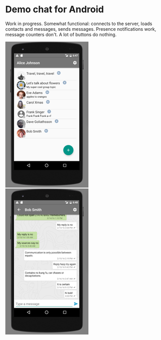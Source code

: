 # Demo chat for Android

Work in progress. Somewhat functional: connects to the server, loads contacts and messages, sends messages.
Presence notifications work, message counters don't. A lot of buttons do nothing.

<img src="pic-contacts-20160217.png" alt="App screenshot - contacts" width="260" />
<img src="pic-messages-20160217.png" alt="App screenshot - contacts" width="260" />
